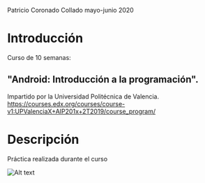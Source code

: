 Patricio Coronado Collado mayo-junio 2020
# Introducción 
Curso de 10 semanas:
## "Android: Introducción a la programación".
Impartido por la Universidad Politécnica de Valencia.
https://courses.edx.org/courses/course-v1:UPValenciaX+AIP201x+2T2019/course_program/

# Descripción
Práctica realizada durante el curso

![Alt text](https://github.com/PatricioCoronado/Curso-Android-Trabajo-del-curso/blob/imagen.jpg "Optional title")
